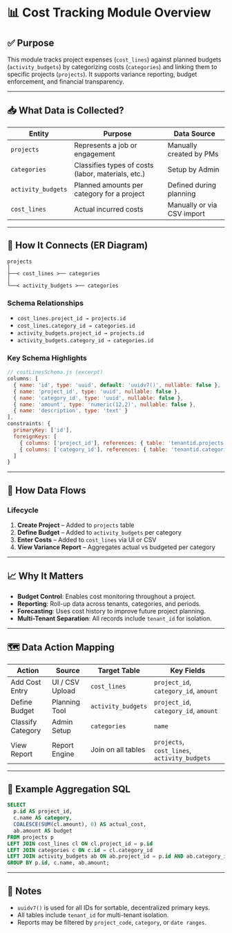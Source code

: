 # 📊 Cost Tracking Module Overview

## ✅ Purpose

This module tracks project expenses (`cost_lines`) against planned budgets (`activity_budgets`) by categorizing costs (`categories`) and linking them to specific projects (`projects`). It supports variance reporting, budget enforcement, and financial transparency.

---

## 📥 What Data is Collected?

| Entity           | Purpose                                             | Data Source                |
|------------------|------------------------------------------------------|-----------------------------|
| `projects`       | Represents a job or engagement                      | Manually created by PMs     |
| `categories`     | Classifies types of costs (labor, materials, etc.)  | Setup by Admin              |
| `activity_budgets` | Planned amounts per category for a project         | Defined during planning     |
| `cost_lines`     | Actual incurred costs                               | Manually or via CSV import  |

---

## 🔗 How It Connects (ER Diagram)

```plaintext
projects
│
├──< cost_lines >── categories
│
└──< activity_budgets >── categories
```

### Schema Relationships

- `cost_lines.project_id → projects.id`
- `cost_lines.category_id → categories.id`
- `activity_budgets.project_id → projects.id`
- `activity_budgets.category_id → categories.id`

### Key Schema Highlights

```js
// costLinesSchema.js (excerpt)
columns: [
  { name: 'id', type: 'uuid', default: 'uuidv7()', nullable: false },
  { name: 'project_id', type: 'uuid', nullable: false },
  { name: 'category_id', type: 'uuid', nullable: false },
  { name: 'amount', type: 'numeric(12,2)', nullable: false },
  { name: 'description', type: 'text' }
],
constraints: {
  primaryKey: ['id'],
  foreignKeys: [
    { columns: ['project_id'], references: { table: 'tenantid.projects', columns: ['id'] }},
    { columns: ['category_id'], references: { table: 'tenantid.categories', columns: ['id'] }}
  ]
}
```

---

## 🔄 How Data Flows

### Lifecycle

1. **Create Project** – Added to `projects` table
2. **Define Budget** – Added to `activity_budgets` per category
3. **Enter Costs** – Added to `cost_lines` via UI or CSV
4. **View Variance Report** – Aggregates actual vs budgeted per category

---

## 📈 Why It Matters

- **Budget Control**: Enables cost monitoring throughout a project.
- **Reporting**: Roll-up data across tenants, categories, and periods.
- **Forecasting**: Uses cost history to improve future project planning.
- **Multi-Tenant Separation**: All records include `tenant_id` for isolation.

---

## 🗺️ Data Action Mapping

| Action             | Source            | Target Table        | Key Fields                        |
|--------------------|-------------------|---------------------|-----------------------------------|
| Add Cost Entry     | UI / CSV Upload   | `cost_lines`        | `project_id`, `category_id`, `amount` |
| Define Budget      | Planning Tool     | `activity_budgets`  | `project_id`, `category_id`, `amount` |
| Classify Category  | Admin Setup       | `categories`        | `name` |
| View Report        | Report Engine     | Join on all tables  | `projects`, `cost_lines`, `activity_budgets` |

---

## 🧮 Example Aggregation SQL

```sql
SELECT
  p.id AS project_id,
  c.name AS category,
  COALESCE(SUM(cl.amount), 0) AS actual_cost,
  ab.amount AS budget
FROM projects p
LEFT JOIN cost_lines cl ON cl.project_id = p.id
LEFT JOIN categories c ON c.id = cl.category_id
LEFT JOIN activity_budgets ab ON ab.project_id = p.id AND ab.category_id = c.id
GROUP BY p.id, c.name, ab.amount;
```

---

## 📌 Notes

- `uuidv7()` is used for all IDs for sortable, decentralized primary keys.
- All tables include `tenant_id` for multi-tenant isolation.
- Reports may be filtered by `project_code`, `category`, or `date ranges`.